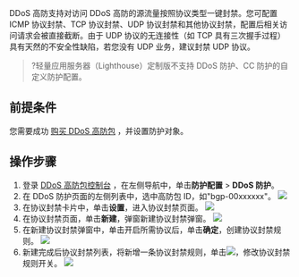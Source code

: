 DDoS 高防支持对访问 DDoS 高防的源流量按照协议类型一键封禁。您可配置 ICMP 协议封禁、TCP 协议封禁、UDP 协议封禁和其他协议封禁，配置后相关访问请求会被直接截断。由于 UDP 协议的无连接性（如 TCP 具有三次握手过程）具有天然的不安全性缺陷，若您没有 UDP 业务，建议封禁 UDP 协议。
>?轻量应用服务器（Lighthouse）定制版不支持 DDoS 防护、CC 防护的自定义防护配置。
>
## 前提条件
您需要成功 [购买 DDoS 高防包](https://cloud.tencent.com/document/product/1021/43894) ，并设置防护对象。

## 操作步骤
1. 登录 [DDoS 高防包控制台](https://console.cloud.tencent.com/ddos/antiddos-native/package) ，在左侧导航中，单击**防护配置** > **DDoS 防护**。
2. 在 DDoS 防护页面的左侧列表中，选中高防包 ID，如"bgp-00xxxxxx"。
![](https://qcloudimg.tencent-cloud.cn/raw/e2c9264fae4a3243bf8d570562ced1e5.png)
3. 在协议封禁卡片中，单击**设置**，进入协议封禁页面。
![](https://qcloudimg.tencent-cloud.cn/raw/05619520dd9ef30b3b3ba58071674582.png)
4. 在协议封禁页面，单击**新建**，弹窗新建协议封禁弹窗。
![](https://qcloudimg.tencent-cloud.cn/raw/5eca58a5a0491aa751936b86fa990301.png)
5. 在新建协议封禁弹窗中，单击开启所需协议后，单击**确定**，创建协议封禁规则。
![](https://qcloudimg.tencent-cloud.cn/raw/6cffab84d172c50dff560216e874e65e.png)
6.	新建完成后协议封禁列表，将新增一条协议封禁规则，单击![](https://qcloudimg.tencent-cloud.cn/raw/a37db6bf4c68ee412857e5260cb6724a.png)，修改协议封禁规则开关。
![](https://qcloudimg.tencent-cloud.cn/raw/1895943c475355e5cd1a3328140b19af.png)
